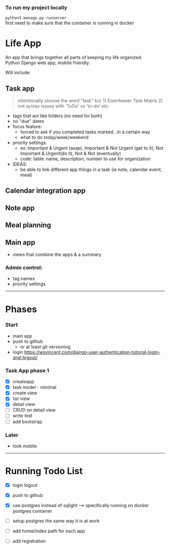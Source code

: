 ### To run my project locally
`python3 manage.py runserver`   
first need to make sure that the container is running in docker

# Life App
An app that brings together all parts of keeping my life organized.  
Python Django web app, mobile friendly.  

Will include:  
## Task app 
> intentionally choose the word "task" b/c 1) Eisenhower Task Matrix 2) not syntax issues with 'ToDo' vs 'to-do' etc.
  - tags that act like folders (no need for both)
  - no "due" dates
  - focus feature:
    - forced to ask if you completed tasks marked...in a certain way
    - what to do today/week/weekend
  - priority settings:
    - ex: Important & Urgent (asap), Important & Not Urgent (get to it), Not Important & Urgent(do it), Not & Not (eventually)
    - code: table: name, description, number to use for organization
  - IDEAS:
    -  be able to link different app things in a task (ie note, calendar event, meal)

  

## Calendar integration app
## Note app
## Meal planning
## Main app
  - views that combine the apps & a summary

### Admin control:
- tag names
- priority settings

---

# Phases

### Start
- main app
- push to github
  - or at least git versioning
- login
https://wsvincent.com/django-user-authentication-tutorial-login-and-logout/  

### Task App phase 1
- [X] createapp
- [X] task model - minimal
- [X] create view
- [X] list view
- [X] detail view
- [ ] CRUD on detail view
- [ ] write test
- [ ] add bootstrap

### Later
- look mobile

---
# Running Todo List
- [X] login logout
- [X] push to github  

- [X] use postgres instead of sqlight --> specifically running on docker postgres container
- [ ] setup postgres the same way it is at work

- [ ] add home/index path for each app
- [ ] add registration

